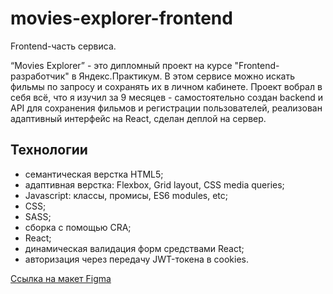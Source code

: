 # movies-explorer-frontend
Frontend-часть сервиса.

“Movies Explorer” - это дипломный проект на курсе "Frontend-разработчик" в Яндекс.Практикум. В этом сервисе можно искать фильмы по запросу и сохранять их в личном кабинете. Проект вобрал в себя всё, что я изучил за 9 месяцев - самостоятельно создан backend и API для сохранения фильмов и регистрации пользователей, реализован адаптивный интерфейс на React, сделан деплой на сервер.

## Технологии
- семантическая верстка HTML5;
- адаптивная верстка: Flexbox, Grid layout, CSS media queries;
- Javascript: классы, промисы, ES6 modules, etc;
- CSS;
- SASS;
- сборка с помощью CRA;
- React;
- динамическая валидация форм средствами React;
- авторизация через передачу JWT-токена в cookies.

[Ссылка на макет Figma](https://disk.yandex.ru/d/l8IpsoxpArjS9Q)


